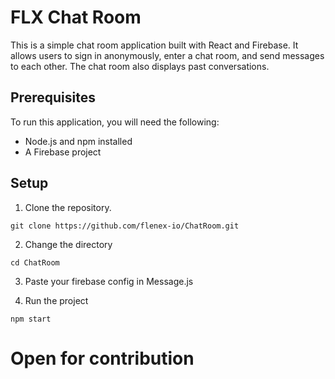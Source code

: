  # FLX Chat Room

This is a simple chat room application built with React and Firebase. It allows users to sign in anonymously, enter a chat room, and send messages to each other. The chat room also displays past conversations.

## Prerequisites

To run this application, you will need the following:

* Node.js and npm installed
* A Firebase project

## Setup

1. Clone the repository.
```
git clone https://github.com/flenex-io/ChatRoom.git
```

2. Change the directory
```
cd ChatRoom
```

3. Paste your firebase config  in Message.js

4. Run the project
```
npm start
```

# Open for contribution

